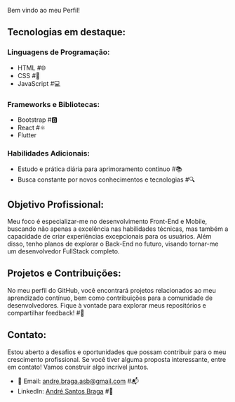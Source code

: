 Bem vindo ao meu Perfil!

## Tecnologias em destaque:

### Linguagens de Programação:
- HTML #🌐
- CSS #🎨
- JavaScript #💻

### Frameworks e Bibliotecas:
- Bootstrap #🅱️
- React #⚛️
- Flutter

### Habilidades Adicionais:
- Estudo e prática diária para aprimoramento contínuo #📚
- Busca constante por novos conhecimentos e tecnologias #🔍

## Objetivo Profissional:

Meu foco é especializar-me no desenvolvimento Front-End e Mobile, buscando não apenas a excelência nas habilidades técnicas, mas também a capacidade de criar experiências excepcionais para os usuários. Além disso, tenho planos de explorar o Back-End no futuro, visando tornar-me um desenvolvedor FullStack completo.

## Projetos e Contribuições:

No meu perfil do GitHub, você encontrará projetos relacionados ao meu aprendizado contínuo, bem como contribuições para a comunidade de desenvolvedores. Fique à vontade para explorar meus repositórios e compartilhar feedback! #🚀

## Contato:

Estou aberto a desafios e oportunidades que possam contribuir para o meu crescimento profissional. Se você tiver alguma proposta interessante, entre em contato! Vamos construir algo incrível juntos.

- 📧 Email: [andre.braga.asb@gmail.com](mailto:andre.braga.asb@gmail.com) #📬
- LinkedIn: [André Santos Braga](https://www.linkedin.com/in/andresantosbraga/) #🔗
